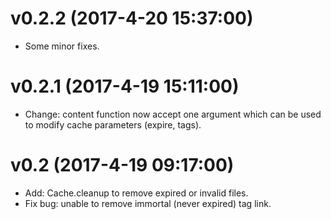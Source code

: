 
v0.2.2 (2017-4-20 15:37:00)
===========================

* Some minor fixes.

v0.2.1 (2017-4-19 15:11:00)
===========================

* Change: content function now accept one argument which can be used to modify cache parameters (expire, tags).


v0.2 (2017-4-19 09:17:00)
=========================

* Add: Cache.cleanup to remove expired or invalid files.
* Fix bug: unable to remove immortal (never expired) tag link.
